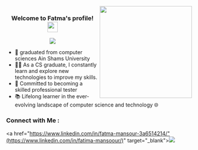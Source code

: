 
<img width="250" align="right" src="https://c.tenor.com/_DOBjnGspYAAAAAM/code-coding.gif">

<h3 align="center">
  Welcome to Fatma's profile!
  <img src="https://media.giphy.com/media/hvRJCLFzcasrR4ia7z/giphy.gif" width="28">
</h3>

<!-- Typing SVG by DenverCoder1 - https://github.com/DenverCoder1/readme-typing-svg -->
<p align="center">
  <a href="https://github.com/DenverCoder1/readme-typing-svg"><img src="https://readme-typing-svg.herokuapp.com/?lines=Software%20Tester;Always%20learning%20new%20things&font=Fira%20Code&center=true&width=440&height=45&color=f75c7e&vCenter=true&size=22"></a>
</p> 

- 🏢 graduated from computer sciences Ain Shams University
- 👨‍💻 As a CS graduate, I constantly learn and explore new technologies to improve my skills.
- 🌟 Committed to becoming a skilled professional tester
- 📚 Lifelong learner in the ever-evolving landscape of computer science and technology 🌐





### Connect with Me :

<a href="https://www.linkedin.com/in/fatma-mansour-3a6514214/"(https://www.linkedin.com/in/fatima-mansoour/)" target="_blank"><img src="https://img.shields.io/badge/-Fatma%20Mansour-0077B5?style=for-the-badge&logo=Linkedin&logoColor=white"/></a>


